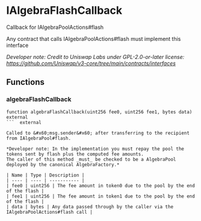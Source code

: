 

# IAlgebraFlashCallback


Callback for IAlgebraPoolActions#flash

Any contract that calls IAlgebraPoolActions#flash must implement this interface

*Developer note: Credit to Uniswap Labs under GPL-2.0-or-later license:
https://github.com/Uniswap/v3-core/tree/main/contracts/interfaces*


## Functions
### algebraFlashCallback


```solidity
function algebraFlashCallback(uint256 fee0, uint256 fee1, bytes data) external
```  external

Called to &#x60;msg.sender&#x60; after transferring to the recipient from IAlgebraPool#flash.

*Developer note: In the implementation you must repay the pool the tokens sent by flash plus the computed fee amounts.
The caller of this method _must_ be checked to be a AlgebraPool deployed by the canonical AlgebraFactory.*

| Name | Type | Description |
| ---- | ---- | ----------- |
| fee0 | uint256 | The fee amount in token0 due to the pool by the end of the flash |
| fee1 | uint256 | The fee amount in token1 due to the pool by the end of the flash |
| data | bytes | Any data passed through by the caller via the IAlgebraPoolActions#flash call |


